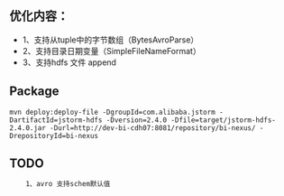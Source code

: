 ## 优化内容：
* 1、支持从tuple中的字节数组（BytesAvroParse）
* 2、支持目录日期变量（SimpleFileNameFormat）
* 3、支持hdfs 文件 append
## Package
```
mvn deploy:deploy-file -DgroupId=com.alibaba.jstorm -DartifactId=jstorm-hdfs -Dversion=2.4.0 -Dfile=target/jstorm-hdfs-2.4.0.jar -Durl=http://dev-bi-cdh07:8081/repository/bi-nexus/ -DrepositoryId=bi-nexus
```
## TODO
```dtd
    1、avro 支持schem默认值
```
